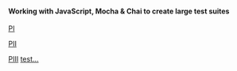 #### Working with JavaScript, Mocha & Chai to create large test suites
[PI](https://brygit24.github.io/liveCoding/detectMochaPI.mp4)

[PII](https://brygit24.github.io/liveCoding/detectMochaPII.mp4)

[PIII](https://brygit24.github.io/liveCoding/detectMochaPIII.mp4)
[test...](https://brygit24.github.io/testbuilder)
